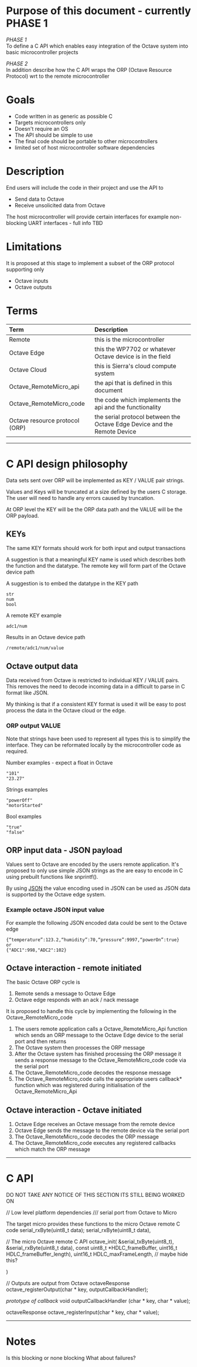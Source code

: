 # Purpose of this document - currently PHASE 1

*PHASE 1*  
To define a C API which enables easy integration of the Octave system into basic microcontroller projects

*PHASE 2*   
In addition describe how the C API wraps the ORP (Octave Resource Protocol) wrt to the remote microcontroller



# Goals
* Code written in as generic as possible C  
* Targets microcontrollers only
* Doesn't require an OS
* The API should be simple to use  
* The final code should be portable to other microcontrollers
* limited set of host microcontroller software dependencies

# Description
End users will include the code in their project and use the API to 
* Send data to Octave
* Receive unsolicited data from Octave 

The host microcontroller will provide certain interfaces for example
 non-blocking UART interfaces - full info TBD

# Limitations
It is proposed at this stage to implement a subset of the ORP
 protocol supporting only 
* Octave inputs 
* Octave outputs

# Terms
| Term                           | Description |
|:------------------------------ |:--- |
| Remote                         | this is the microcontroller |
| Octave Edge                    | this the WP7702 or whatever Octave device is in the field |
| Octave Cloud                   | this is Sierra's cloud compute system | 
| Octave_RemoteMicro_api         | the api that is defined in this document |
| Octave_RemoteMicro_code        | the code which implements the api and the functionality |
| Octave resource protocol (ORP) | the serial protocol between the Octave Edge Device and the Remote Device |


---


# C API design philosophy

Data sets sent over ORP will be implemented as KEY / VALUE pair strings.

Values and Keys will be truncated at a size defined by the users C storage. The
 user will need to handle any errors caused by truncation.
 
At ORP level the KEY will be the ORP data path and the VALUE will be the ORP payload.



## KEYs
The same KEY formats should work for both input and output transactions

A suggestion is that a meaningful KEY name is used which describes both the function and the datatype. 
The remote key will form part of the Octave device path 
 
A suggestion is to embed the datatype in the KEY path   
```
str  
num    
bool  
```

A remote KEY example  
```
adc1/num
```  


Results in an Octave device path   
```
/remote/adc1/num/value
```

## Octave output data

Data received from Octave is restricted to individual KEY / VALUE pairs. This
 removes the need to decode incoming data in a difficult to parse
 in C format like JSON.
 
My thinking is that if a consistent KEY format is used it will be easy to post
 process the data in the Octave cloud or the edge.

 
### ORP output VALUE 
Note that strings have been used to represent all types this is to simplify the interface. They can be reformated locally by the microcontroller code as required.

Number examples - expect a float in Octave
```
"101"  
"23.27"    
```

Strings examples
```
"powerOff"
"motorStarted"
```
Bool examples 
```
"true"  
"false"  
```


 
## ORP input data - JSON payload
Values sent to Octave are encoded by the users remote application. It's proposed to only
use simple JSON strings
 as the are easy to encode in C using prebuilt functions like snprintf(). 
 
 By using [JSON](https://www.json.org/json-en.html) the value encoding used in JSON
 can be used as JSON data is supported by the Octave edge system. 

### Example octave JSON input value
For example the following JSON encoded data could be sent to the Octave edge  
```
{“temperature”:123.2,“humidity”:70,“pressure”:9997,“powerOn”:true}
or 
{"ADC1":998,"ADC2":102}
```


## Octave interaction - remote initiated
The basic Octave ORP cycle is
1. Remote sends a message to Octave Edge
2. Octave edge responds with an ack / nack message

It is proposed to handle this cycle by implementing the following in the Octave_RemoteMicro_code

1. The users remote application calls a Octave_RemoteMicro_Api function which sends
  an ORP message to the Octave Edge device to the serial port and then returns
1. The Octave system then processes the ORP message
1. After the Octave system has finished processing the ORP message it sends 
  a response message to the Octave_RemoteMicro_code code via the serial port
1. The Octave_RemoteMicro_code decodes the response message
1. The Octave_RemoteMicro_code calls the appropriate users callback* function which
  was registered during initialisation of the Octave_RemoteMicro_Api

## Octave interaction - Octave initiated
1. Octave Edge receives an Octave message from the remote device
1. Octave Edge sends the message to the remote device via the serial port
1. The Octave_RemoteMicro_code decodes the ORP message
1. The Octave_RemoteMicro_code executes any registered callbacks which match the ORP message


---

# C API

DO NOT TAKE ANY NOTICE OF THIS SECTION ITS STILL BEING WORKED ON

// Low level platform dependencies
/// serial port from Octave to Micro

The target micro provides these functions to the micro Octave remote C code 
serial_rxByte(uint8_t data);
serial_rxByte(uint8_t data),

// The micro Octave remote C API
octave_init(
    &serial_txByte(uint8_t),
    &serial_rxByte(uint8_t data),
    const uint8_t *HDLC_frameBuffer,
    uint16_t HDLC_frameBuffer_length), 
    uint16_t HDLC_maxFrameLength,      // maybe hide this? 
    
)

// Outputs are output from Octave
octaveResponse  octave_registerOutput(char * key, outputCallbackHandler);

*prototype of callback*
void outputCallbackHandler (char * key, char * value);

octaveResponse  octave_registerInput(char * key, char * value);


--- 
# Notes
Is this blocking or none blocking
What about failures?
 

